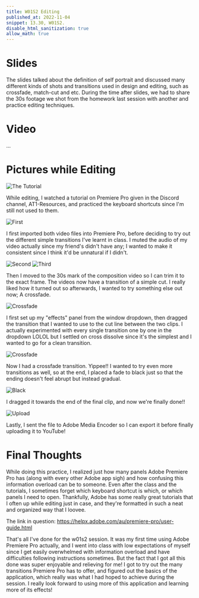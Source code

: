 ```yaml
---
title: W01S2 Editing
published_at: 2022-11-04
snippet: 13.30, W01S2.
disable_html_sanitization: true
allow_math: true
---
```


# Slides

The slides talked about the definition of self portrait and discussed many different kinds of shots and transitions used in design and editing, such as crossfade, match-cut and etc. During the time after slides, we had to share the 30s footage we shot from the homework last session with another and practice editing techniques. 

# Video

...

# Pictures while Editing

![The Tutorial](/w01s2/tutorial%20pp.png)

While editing, I watched a tutorial on Premiere Pro given in the Discord channel, AT1-Resources, and practiced the keyboard shortcuts since I'm still not used to them.  

![First](/w01s2/screenshot%20pp.png)

I first imported both video files into Premiere Pro, before deciding to try out the different simple transitions I've learnt in class. I muted the audio of my video actually since my friend's didn't have any; I wanted to make it consistent since I think it'd be unnatural if I didn't.

![Second](/w01s2/screenshot%20pp2.png)
![Third](/w01s2/screenshot%20pp3.png)

Then I moved to the 30s mark of the composition video so I can trim it to the exact frame. The videos now have a transition of a simple cut. I really liked how it turned out so afterwards, I wanted to try something else out now; A crossfade.

![Crossfade](/w01s2/windows%20effects.png)

I first set up my "effects" panel from the window dropdown, then dragged the transition that I wanted to use to the cut line between the two clips. I actually experimented with every single transition one by one in the dropdown LOLOL but I settled on cross dissolve since it's the simplest and I wanted to go for a clean transition.

![Crossfade](/w01s2/drag.png)

Now I had a crossfade transition. Yippee!! I wanted to try even more transitions as well, so at the end, I placed a fade to black just so that the ending doesn't feel abrupt but instead gradual. 

![Black](/w01s2/black.png)

I dragged it towards the end of the final clip, and now we're finally done!!

![Upload](/w01s2/upload.png)

Lastly, I sent the file to Adobe Media Encoder so I can export it before finally uploading it to YouTube!

# Final Thoughts

While doing this practice, I realized just how many panels Adobe Premiere Pro has (along with every other Adobe app sigh) and how confusing this information overload can be to someone. Even after the class and the tutorials, I sometimes forget which keyboard shortcut is which, or which panels I need to open. Thankfully, Adobe has some really great tutorials that I often up while editing just in case, and they're formatted in such a neat and organized way that I loovee.

The link in question: https://helpx.adobe.com/au/premiere-pro/user-guide.html

That's all I've done for the w01s2 session. It was my first time using Adobe Premiere Pro actually, and I went into class with low expectations of myself since I get easily overwhelmed with information overload and have difficulties following instructions sometimes. But the fact that I got all this done was super enjoyable and relieving for me! I got to try out the many transitions Premiere Pro has to offer, and figured out the basics of the application, which really was what I had hoped to achieve during the session. I really look forward to using more of this application and learning more of its effects!